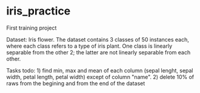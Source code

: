 # iris_practice


First training project


Dataset: Iris flower. The dataset contains 3 classes of 50 instances each, where each class refers to a type of iris plant.
One class is linearly separable from the other 2; the latter are not linearly separable from each other.

Tasks todo: 1) find min, max and mean of each column (sepal lenght, sepal width, petal length, petal width) except of column "name".
            2) delete 10% of raws from the begining and from the end of the dataset
